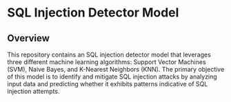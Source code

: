 # SQL Injection Detector Model 

## Overview

This repository contains an SQL injection detector model that leverages three different machine learning algorithms: Support Vector Machines (SVM), Naive Bayes, and K-Nearest Neighbors (KNN). The primary objective of this model is to identify and mitigate SQL injection attacks by analyzing input data and predicting whether it exhibits patterns indicative of SQL injection attempts.
